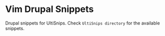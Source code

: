 Vim Drupal Snippets
===================

Drupal snippets for UltiSnips. Check `UltiSnips directory` for the available snippets.

